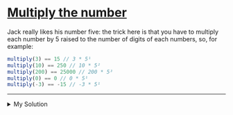 # [Multiply the number](https://www.codewars.com/kata/5708f682c69b48047b000e07)

Jack really likes his number five: the trick here is that you have to multiply each number by 5 raised to the number of
digits of each numbers, so, for example:

```js
multiply(3) == 15 // 3 * 5¹
multiply(10) == 250 // 10 * 5²
multiply(200) == 25000 // 200 * 5³
multiply(0) == 0 // 0 * 5¹
multiply(-3) == -15 // -3 * 5¹
```

---

<details><summary>My Solution</summary>

```js
function multiply(number) {
  return number * 5 ** Math.abs(number).toString().length
}
```

</details>
